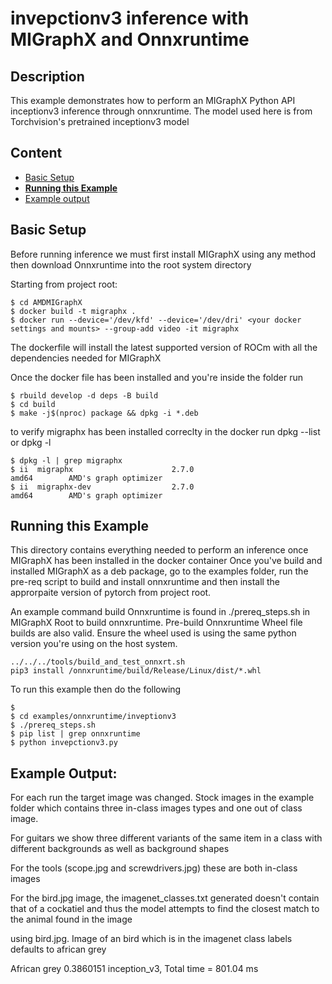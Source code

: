 # invepctionv3 inference with MIGraphX and Onnxruntime

## Description

This example demonstrates how to perform an MIGraphX Python API inceptionv3 inference through onnxruntime. The model used here is from Torchvision's pretrained inceptionv3 model

## Content
- [Basic Setup](#Basic-Setup)
- [**Running this Example**](#Running-this-Example)
- [Example output](#example-Output)

## Basic Setup
Before running inference we must first install MIGraphX using any method then download Onnxruntime into the root system directory  

Starting from project root:
```
$ cd AMDMIGraphX
$ docker build -t migraphx .
$ docker run --device='/dev/kfd' --device='/dev/dri' <your docker settings and mounts> --group-add video -it migraphx
```

The dockerfile will install the latest supported version of ROCm with all the dependencies needed for MIGraphX

Once the docker file has been installed and you're inside the folder run

```
$ rbuild develop -d deps -B build
$ cd build 
$ make -j$(nproc) package && dpkg -i *.deb
```

to verify migraphx has been installed correclty in the docker run dpkg --list or dpkg -l

```
$ dpkg -l | grep migraphx 
$ ii  migraphx                      2.7.0                             amd64        AMD's graph optimizer
$ ii  migraphx-dev                  2.7.0                             amd64        AMD's graph optimizer
```

## Running this Example

This directory contains everything needed to perform an inference once MIGraphX has been installed in the docker container
Once you've build and installed MIGraphX as a deb package, go to the examples folder, run the pre-req script to build and install
onnxruntime and then install the approrpaite version of pytorch from project root.

An example command build Onnxruntime is found in ./prereq_steps.sh in MIGraphX Root to build onnxruntime. Pre-build Onnxruntime Wheel file builds are also valid.
Ensure the wheel used is using the same python version you're using on the host system.

```
../../../tools/build_and_test_onnxrt.sh
pip3 install /onnxruntime/build/Release/Linux/dist/*.whl
```

To run this example then do the following

```
$ 
$ cd examples/onnxruntime/inveptionv3
$ ./prereq_steps.sh
$ pip list | grep onnxruntime
$ python invepctionv3.py
```

## Example Output:

For each run the target image was changed. Stock images in the example folder which contains three in-class images types and one out of class image.

For guitars we show three different variants of the same item in a class with different backgrounds as well as background shapes

For the tools (scope.jpg and screwdrivers.jpg) these are both in-class images

For the bird.jpg image, the imagenet_classes.txt generated doesn't contain that of a cockatiel and thus the model attempts to find the closest 
match to the animal found in the image

using bird.jpg. Image of an bird which is in the imagenet class labels defaults to african grey

African grey 0.3860151
inception_v3, Total time = 801.04 ms